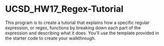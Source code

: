 # UCSD_HW17_Regex-Tutorial
This program is to create a tutorial that explains how a specific regular expression, or regex, functions by breaking down each part of the expression and describing what it does. You'll use the template provided in the starter code to create your walkthrough.
